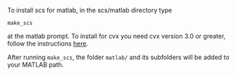 To install scs for matlab, in the scs/matlab directory type

    make_scs

at the matlab prompt. To install for cvx you need cvx version 3.0 or greater,
follow the instructions [here](https://kul-forbes.github.io/scs/page_installation.html).

After running `make_scs`, the folder `matlab/` and its subfolders will be added
to your MATLAB path.
